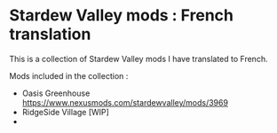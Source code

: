 # Stardew Valley mods : French translation

This is a collection of Stardew Valley mods I have translated to French.

Mods included in the collection : 

- Oasis Greenhouse https://www.nexusmods.com/stardewvalley/mods/3969
- RidgeSide Village  [WIP]
- 
